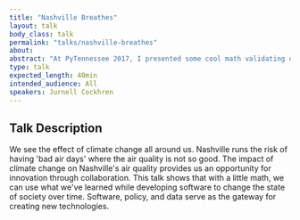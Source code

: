 ```yaml
---
title: "Nashville Breathes"
layout: talk
body_class: talk
permalink: "talks/nashville-breathes"
about: 
abstract: "At PyTennessee 2017, I presented some cool math validating our intuition that software can help us solve social issues. In this talk, I discuss my research on the use of software, policy, and data to respond to the impact of climate change on Nashville's air quality."
type: talk
expected_length: 40min
intended_audience: All
speakers: Jurnell Cockhren
---
```


## Talk Description
We see the effect of climate change all around us. Nashville runs the risk of having 'bad air days' where the air quality is not so good. The impact of climate change on Nashville's air quality provides us an opportunity for innovation through collaboration. This talk shows that with a little math, we can use what we've learned while developing software to change the state of society over time. Software, policy, and data serve as the gateway for creating new technologies.
    